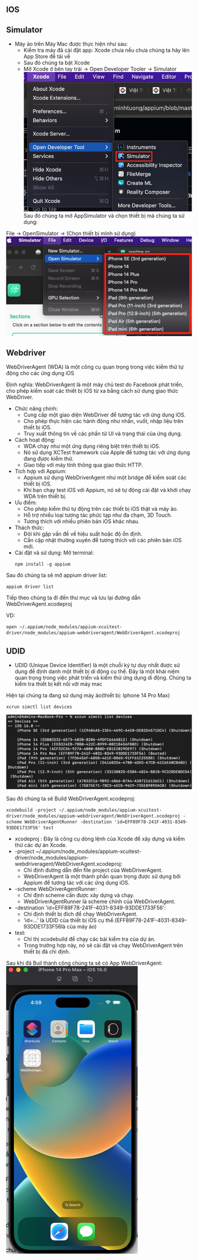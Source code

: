 
## IOS
##  Simulator
 - Máy ảo trên Máy Mac được thực hiện như sau:
   + Kiểm tra máy đã cài đặt app: Xcode chưa nếu chưa chúng ta hãy lên App Store để tải về
   + Sau đó chúng ta bật Xcode
   + Mở Xcode ở bên tay trái -> Open Developer Tooler -> Simulator
![](./step_definitions/assets/how_to_open_simulator.png)
Sau đó chúng ta mở AppSimulator và chọn thiết bị mà chúng ta sử dụng:

File -> OpenSimulator -> (Chọn thiết bị mình sử dụng)
![](./step_definitions/assets/open_devices_in_Simulator.png)

## Webdriver
WebDriverAgent (WDA) là một công cụ quan trọng trong việc kiểm thử tự động cho các ứng dụng iOS

Định nghĩa: WebDriverAgent là một máy chủ test do Facebook phát triển, cho phép kiểm soát các thiết bị iOS từ xa bằng cách sử dụng giao thức WebDriver.
- Chức năng chính:
  + Cung cấp một giao diện WebDriver để tương tác với ứng dụng iOS.
  + Cho phép thực hiện các hành động như nhấn, vuốt, nhập liệu trên thiết bị iOS.
  + Truy xuất thông tin về các phần tử UI và trạng thái của ứng dụng.
- Cách hoạt động:
  + WDA chạy như một ứng dụng riêng biệt trên thiết bị iOS.
  + Nó sử dụng XCTest framework của Apple để tương tác với ứng dụng đang được kiểm thử.
  + Giao tiếp với máy tính thông qua giao thức HTTP.
- Tích hợp với Appium:
  + Appium sử dụng WebDriverAgent như một bridge để kiểm soát các thiết bị iOS.
  + Khi bạn chạy test iOS với Appium, nó sẽ tự động cài đặt và khởi chạy WDA trên thiết bị.
- Ưu điểm:
  + Cho phép kiểm thử tự động trên các thiết bị iOS thật và máy ảo.
  + Hỗ trợ nhiều loại tương tác phức tạp như đa chạm, 3D Touch.
  + Tương thích với nhiều phiên bản iOS khác nhau.
- Thách thức:
  + Đôi khi gặp vấn đề về hiệu suất hoặc độ ổn định.
  + Cần cập nhật thường xuyên để tương thích với các phiên bản iOS mới.
- Cài đặt và sử dụng:
Mở terminal:
  ```
  npm install -g appium
  ```
Sau đó chúng ta sẽ mở appium driver list:
  ```
  appium driver list
  ```
Tiếp theo chúng ta đi đến thư mục và lưu lại đường dẫn WebDriverAgent.xcodeproj

VD:
```
open ~/.appium/node_modules/appium-xcuitest-driver/node_modules/appium-webdriveragent/WebDriverAgent.xcodeproj
```
## UDID
- UDID (Unique Device Identifier) là một chuỗi ký tự duy nhất được sử dụng để định danh một thiết bị di động cụ thể. Đây là một khái niệm quan trọng trong việc phát triển và kiểm thử ứng dụng di động.
Chúng ta kiểm tra thiết bị kết nối với máy mac

Hiện tại chúng ta đang sử dụng máy ảo(thiết bị: Iphone 14 Pro Max)
```
xcrun simctl list devices
```
![](./step_definitions/assets/list_devices_IOS.png)

Sau đó chúng ta sẽ Build WebDriverAgent.xcodeproj:
```
xcodebuild -project ~/.appium/node_modules/appium-xcuitest-driver/node_modules/appium-webdriveragent/WebDriverAgent.xcodeproj -scheme WebDriverAgentRunner -destination 'id=EFF89F78-241F-4031-8349-93DDE1733F56' test
```
 - xcodeproj : Đây là công cụ dòng lệnh của Xcode để xây dựng và kiểm thử các dự án Xcode.
 - -project ~/.appium/node_modules/appium-xcuitest-driver/node_modules/appium-webdriveragent/WebDriverAgent.xcodeproj:
    + Chỉ định đường dẫn đến file project của WebDriverAgent.
    + WebDriverAgent là một thành phần quan trọng được sử dụng bởi Appium để tương tác với các ứng dụng iOS.
 - -scheme WebDriverAgentRunner:
    + Chỉ định scheme cần được xây dựng và chạy.
    + WebDriverAgentRunner là scheme chính của WebDriverAgent.
 - -destination 'id=EFF89F78-241F-4031-8349-93DDE1733F56':
    + Chỉ định thiết bị đích để chạy WebDriverAgent.
    + 'id=...' là UDID của thiết bị iOS cụ thể.(EFF89F78-241F-4031-8349-93DDE1733F56là của máy ảo)
 - test:
    + Chỉ thị xcodebuild để chạy các bài kiểm tra của dự án.
    + Trong trường hợp này, nó sẽ cài đặt và chạy WebDriverAgent trên thiết bị đã chỉ định.

Sau khi đã Buil thành công chúng ta sẽ có App WebDriverAgent:
![](./step_definitions/assets/webdriverAgent_in_devices.png)



